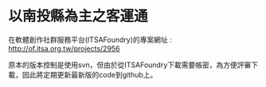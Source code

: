 以南投縣為主之客運通
====================

在軟體創作社群服務平台(ITSAFoundry)的專案網址 : http://of.itsa.org.tw/projects/2956

原本的版本控制是使用svn，但由於從ITSAFoundry下載需要帳密，為方便評審下載，因此將定期更新最新版的code到github上。
